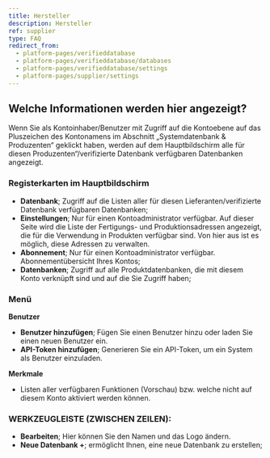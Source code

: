 ```yaml
---
title: Hersteller
description: Hersteller
ref: supplier
type: FAQ
redirect_from:
  - platform-pages/verifieddatabase
  - platform-pages/verifieddatabase/databases
  - platform-pages/verifieddatabase/settings
  - platform-pages/supplier/settings
---
```


## Welche Informationen werden hier angezeigt?
Wenn Sie als Kontoinhaber/Benutzer mit Zugriff auf die Kontoebene auf das Pluszeichen des Kontonamens im Abschnitt „Systemdatenbank & Produzenten“ geklickt haben, werden auf dem Hauptbildschirm alle für diesen Produzenten“/verifizierte Datenbank verfügbaren Datenbanken angezeigt.


### Registerkarten im Hauptbildschirm
- **Datenbank**; Zugriff auf die Listen aller für diesen Lieferanten/verifizierte Datenbank verfügbaren Datenbanken;
- **Einstellungen**; Nur für einen Kontoadministrator verfügbar. Auf dieser Seite wird die Liste der Fertigungs- und Produktionsadressen angezeigt, die für die Verwendung in Produkten verfügbar sind. Von hier aus ist es möglich, diese Adressen zu verwalten.
- **Abonnement**; Nur für einen Kontoadministrator verfügbar. Abonnementübersicht Ihres Kontos;
- **Datenbanken**; Zugriff auf alle Produktdatenbanken, die mit diesem Konto verknüpft sind und auf die Sie Zugriff haben;

 
### Menü

**Benutzer**
- **Benutzer hinzufügen**; Fügen Sie einen Benutzer hinzu oder laden Sie einen neuen Benutzer ein.
- **API-Token hinzufügen**; Generieren Sie ein API-Token, um ein System als Benutzer einzuladen.

**Merkmale**
- Listen aller verfügbaren Funktionen (Vorschau) bzw. welche nicht auf diesem Konto aktiviert werden können.


### WERKZEUGLEISTE (ZWISCHEN ZEILEN):
- **Bearbeiten**; Hier können Sie den Namen und das Logo ändern.
- **Neue Datenbank +**; ermöglicht Ihnen, eine neue Datenbank zu erstellen;
